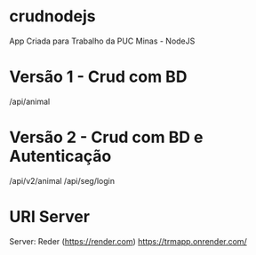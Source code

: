 # crudnodejs

App Criada para Trabalho da PUC Minas - NodeJS

# Versão 1 - Crud com BD 
/api/animal

# Versão 2 - Crud com BD e Autenticação
/api/v2/animal
/api/seg/login

# URI Server
Server: Reder (https://render.com)
https://trmapp.onrender.com/

